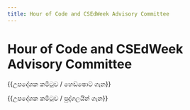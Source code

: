 ```yaml
---
title: Hour of Code and CSEdWeek Advisory Committee
---
```


# Hour of Code and CSEdWeek Advisory Committee

{{උපදේශක කමිටුව / හෙඩ්ෂොට් ගැන}} 

{{උපදේශක කමිටුව / පුද්ගලයින් ගැන}}